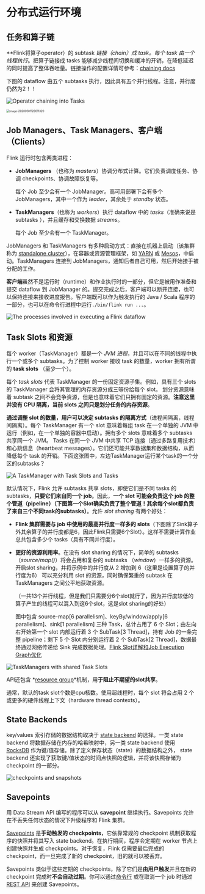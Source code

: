 # 分布式运行环境

## 任务和算子链

**Flink将算子operator）的 subtask *链接（chain）*成 task。每个 task 由一个线程执行**。把算子链接成 tasks 能够减少线程间切换和缓冲的开销，在降低延迟的同时提高了整体吞吐量。链接操作的配置详情可参考：[chaining docs](https://ci.apache.org/projects/flink/flink-docs-release-1.9/zh/dev/stream/operators/#task-chaining-and-resource-groups)

下图的 dataflow 由五个 subtasks 执行，因此具有五个并行线程。注意，并行度仍然为2！！

![Operator chaining into Tasks](https://piggo-picture.oss-cn-hangzhou.aliyuncs.com/image/tasks_chains-20200427145747072.svg)

<img src="https://piggo-picture.oss-cn-hangzhou.aliyuncs.com/image/image-20200501120011320.png" alt="image-20200501120011320" style="zoom:50%;" />

## Job Managers、Task Managers、客户端（Clients）

Flink 运行时包含两类进程：

- **JobManagers** （也称为 *masters*）协调分布式计算。它们负责调度任务、协调 checkpoints、协调故障恢复等。

  每个 Job 至少会有一个 JobManager。高可用部署下会有多个 JobManagers，其中一个作为 *leader*，其余处于 *standby* 状态。

- **TaskManagers**（也称为 *workers*）执行 dataflow 中的 *tasks*（准确来说是 subtasks ），并且缓存和交换数据 *streams*。

  每个 Job 至少会有一个 TaskManager。

JobManagers 和 TaskManagers 有多种启动方式：直接在机器上启动（该集群称为 [standalone cluster](https://ci.apache.org/projects/flink/flink-docs-release-1.9/zh/ops/deployment/cluster_setup.html)），在容器或资源管理框架，如 [YARN](https://ci.apache.org/projects/flink/flink-docs-release-1.9/zh/ops/deployment/yarn_setup.html) 或 [Mesos](https://ci.apache.org/projects/flink/flink-docs-release-1.9/zh/ops/deployment/mesos.html)，中启动。TaskManagers 连接到 JobManagers，通知后者自己可用，然后开始接手被分配的工作。

**客户端**虽然不是运行时（runtime）和作业执行时的一部分，但它是被用作准备和提交 dataflow 到 JobManager 的。提交完成之后，客户端可以断开连接，也可以保持连接来接收进度报告。客户端既可以作为触发执行的 Java / Scala 程序的一部分，也可以在命令行进程中运行`./bin/flink run ...`。

![The processes involved in executing a Flink dataflow](https://piggo-picture.oss-cn-hangzhou.aliyuncs.com/image/processes.svg)

## Task Slots 和资源

每个 worker（TaskManager）都是一个 *JVM 进程*，并且可以在不同的线程中执行一个或多个 subtasks。为了控制 worker 接收 task 的数量，worker 拥有所谓的 **task slots** （至少一个）。

每个 *task slots* 代表 TaskManager 的一份固定资源子集。例如，具有三个 slots 的 TaskManager 会将其管理的内存资源分成三等份给每个 slot。 划分资源意味着 subtask 之间不会竞争资源，但是也意味着它们只拥有固定的资源。**注意这里并没有 CPU 隔离，当前 slots 之间只是划分任务的内存资源**。

**通过调整 slot 的数量，用户可以决定 subtasks 的隔离方式**（进程间隔离，线程间隔离）。每个 TaskManager 有一个 slot 意味着每组 task 在一个单独的 JVM 中运行（例如，在一个单独的容器中启动）。拥有多个 slots 意味着多个 subtasks 共享同一个 JVM。 Tasks 在同一个 JVM 中共享 TCP 连接（通过多路复用技术）和心跳信息（heartbeat messages）。它们还可能共享数据集和数据结构，从而降低每个 task 的开销。下面这张图中，左边TaskManager运行某个task的一个分区的subtasks？

![A TaskManager with Task Slots and Tasks](https://piggo-picture.oss-cn-hangzhou.aliyuncs.com/image/tasks_slots.svg)

默认情况下，Flink 允许 subtasks 共享 slots，即使它们是不同 tasks 的 subtasks，**只要它们来自同一个 job**。因此，**一个 slot 可能会负责这个 job 的整个管道（pipeline）（下图第一个Slot确实负责了整个管道！其余每个slot都负责了来自三个不同task的subtasks）**。允许 *slot sharing* 有两个好处：

- **Flink 集群需要与 job 中使用的最高并行度一样多的 slots**（下图除了Sink算子外其余算子的并行度都是6，因此Flink只需要6个Slot）。这样不需要计算作业总共包含多少个 tasks（具有不同并行度）。

- **更好的资源利用率**。在没有 slot sharing 的情况下，简单的 subtasks（*source/map()*）将会占用和复杂的 subtasks （*window*）一样多的资源。开启slot sharing，并将示例中的并行度从 2 增加到 6（这里是设置算子的并行度为6） 可以充分利用 slot 的资源，同时确保繁重的 subtask 在 TaskManagers 之间公平地获取资源。

  （一共13个并行线程，但是我们只需要分6个slot就行了，因为并行度较低的算子产生的线程可以混入到这6个slot，这是slot sharing的好处）

  图中包含 source-map[6 parallelism]、keyBy/window/apply[6 parallelism]、sink[1 parallelism] 三种 Task，总计占用了 6 个 Slot；由左向右开始第一个 slot 内部运行着 3 个 SubTask[3 Thread]，持有 Job 的一条完整 pipeline；剩下 5 个 Slot 内分别运行着 2 个 SubTask[2 Thread]，数据最终通过网络传递给 Sink 完成数据处理。[Flink Slot详解和Job Execution Graph优化](https://www.infoq.cn/article/ZmL7TCcEchvANY-9jG1H)

![TaskManagers with shared Task Slots](https://piggo-picture.oss-cn-hangzhou.aliyuncs.com/image/slot_sharing.svg)

API还包含 *[resource group](https://ci.apache.org/projects/flink/flink-docs-release-1.9/dev/stream/operators/#task-chaining-and-resource-groups)*机制，用**于阻止不期望的slot共享**。

通常，默认的task slot个数是cpu核数。使用超线程时，每个 slot 将会占用 2 个或更多的硬件线程上下文（hardware thread contexts）。

## State Backends

key/values 索引存储的数据结构取决于 [state backend](https://ci.apache.org/projects/flink/flink-docs-release-1.9/zh/ops/state/state_backends.html) 的选择。一类 state backend 将数据存储在内存的哈希映射中，另一类 state backend 使用 [RocksDB](http://rocksdb.org/) 作为键/值存储。除了定义保存状态（state）的数据结构之外， state backend 还实现了获取键/值状态的时间点快照的逻辑，并将该快照存储为 checkpoint 的一部分。

![checkpoints and snapshots](https://piggo-picture.oss-cn-hangzhou.aliyuncs.com/image/checkpoints.svg)

## Savepoints

用 Data Stream API 编写的程序可以从 **savepoint** 继续执行。Savepoints 允许在不丢失任何状态的情况下升级程序和 Flink 集群。

[Savepoints](https://ci.apache.org/projects/flink/flink-docs-release-1.9/zh/ops/state/savepoints.html) 是**手动触发的 checkpoints**，它依靠常规的 checkpoint 机制获取程序的快照并将其写入 state backend。在执行期间，程序会定期在 worker 节点上创建快照并生成 checkpoints。对于恢复，Flink 仅需要最后完成的 checkpoint，而一旦完成了新的 checkpoint，旧的就可以被丢弃。

Savepoints 类似于这些定期的 checkpoints，除了它们是**由用户触发**并且在新的 checkpoint 完成时**不会自动过期**。你可以通过[命令行](https://ci.apache.org/projects/flink/flink-docs-release-1.9/zh/ops/cli.html#savepoints) 或在取消一个 job 时通过 [REST API](https://ci.apache.org/projects/flink/flink-docs-release-1.9/zh/monitoring/rest_api.html#cancel-job-with-savepoint) 来创建 Savepoints。

